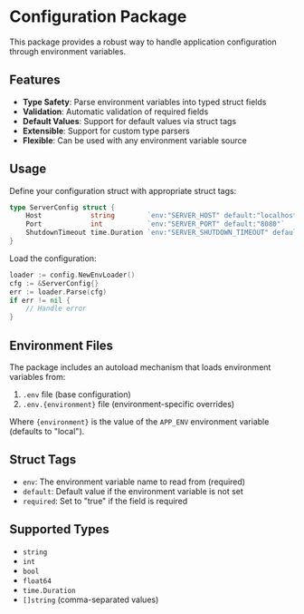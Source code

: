 # Configuration Package

This package provides a robust way to handle application configuration through environment variables.

## Features

- **Type Safety**: Parse environment variables into typed struct fields
- **Validation**: Automatic validation of required fields
- **Default Values**: Support for default values via struct tags
- **Extensible**: Support for custom type parsers
- **Flexible**: Can be used with any environment variable source

## Usage

Define your configuration struct with appropriate struct tags:

```go
type ServerConfig struct {
    Host            string        `env:"SERVER_HOST" default:"localhost"`
    Port            int           `env:"SERVER_PORT" default:"8080"`
    ShutdownTimeout time.Duration `env:"SERVER_SHUTDOWN_TIMEOUT" default:"5s"`
}
```

Load the configuration:

```go
loader := config.NewEnvLoader()
cfg := &ServerConfig{}
err := loader.Parse(cfg)
if err != nil {
    // Handle error
}
```

## Environment Files

The package includes an autoload mechanism that loads environment variables from:

1. `.env` file (base configuration)
2. `.env.{environment}` file (environment-specific overrides)

Where `{environment}` is the value of the `APP_ENV` environment variable (defaults to "local").

## Struct Tags

- `env`: The environment variable name to read from (required)
- `default`: Default value if the environment variable is not set
- `required`: Set to "true" if the field is required

## Supported Types

- `string`
- `int`
- `bool`
- `float64`
- `time.Duration`
- `[]string` (comma-separated values)
